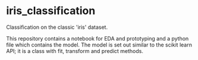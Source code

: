 # iris_classification
Classification on the classic 'iris' dataset.

This repository contains a notebook for EDA and prototyping and a python file which contains the model.  The model is set out similar to the scikit learn API; it is a class with fit, transform and predict methods.

